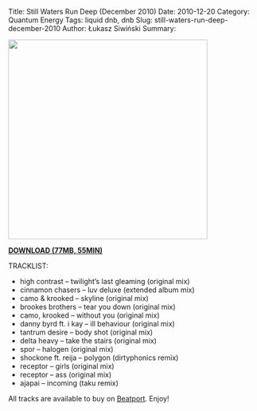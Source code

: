 Title: Still Waters Run Deep (December 2010)
Date: 2010-12-20
Category: Quantum Energy
Tags: liquid dnb, dnb
Slug: still-waters-run-deep-december-2010
Author: Łukasz Siwiński
Summary: 

<!-- ### IMAGE ### -->
<a href ="https://drive.google.com/uc?export=download&id=0B_4_ynm06YZIamVCUS12TW1haHM" 
    title="DOWNLOAD" target="_blank">
    <img width="400" src="https://drive.google.com/uc?export=download&id=0BzB_BNja1f1KY1B2aWhMT0syRTg" />
</a>

<!-- DOWNLOAD LINK -->
<a href ="https://drive.google.com/file/d/0B_4_ynm06YZIamVCUS12TW1haHM/edit?usp=sharing" 
    title="Quantum Energy - Still Waters Run Deep (December 2010)" target="_blank">
**DOWNLOAD (77MB, 55MIN)**
</a>

TRACKLIST:  

* high contrast – twilight’s last gleaming (original mix)
* cinnamon chasers – luv deluxe (extended album mix)
* camo & krooked – skyline (original mix)
* brookes brothers – tear you down (original mix)
* camo, krooked – without you (original mix)
* danny byrd ft. i kay – ill behaviour (original mix)
* tantrum desire – body shot (original mix)
* delta heavy – take the stairs (original mix)
* spor – halogen (original mix)
* shockone ft. reija – polygon (dirtyphonics remix)
* receptor – girls (original mix)
* receptor – ass (original mix)
* ajapai – incoming (taku remix)

All tracks are available to buy on <a href="http://beatport.com" target="_blank">Beatport</a>.
Enjoy!